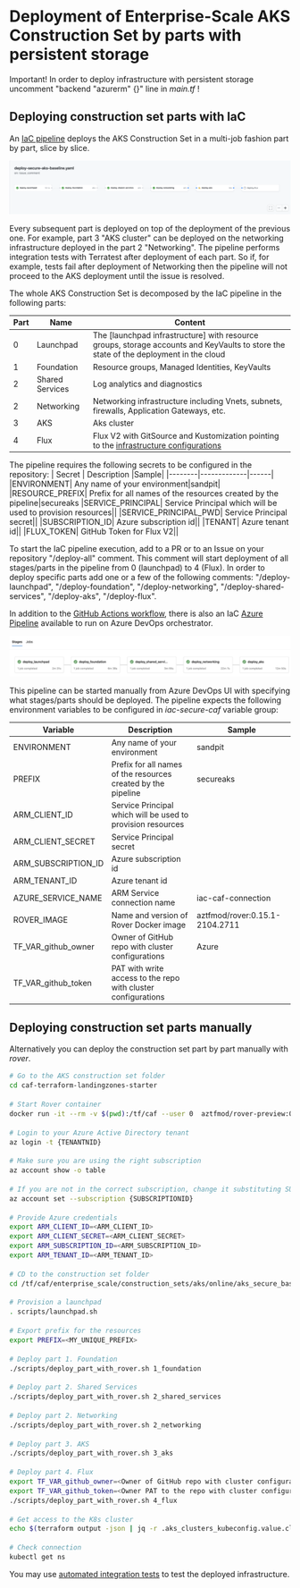 # Deployment of Enterprise-Scale AKS Construction Set by parts with persistent storage

Important! In order to deploy infrastructure with persistent storage uncomment "backend "azurerm" {}" line in *main.tf* !

## Deploying construction set parts with IaC

An [IaC pipeline](../../../../../.github/workflows/deploy-secure-aks-baseline.yaml) deploys the AKS Construction Set in a multi-job fashion part by part, slice by slice.

![iac-gh-pipeline](../../pictures/iac-gh-pipeline.png)

Every subsequent part is deployed on top of the deployment of the previous one. For example, part 3 "AKS cluster" can be deployed on the networking infrastructure deployed in the part 2 "Networking". The pipeline performs integration tests with Terratest after deployment of each part. So if, for example, tests fail after deployment of Networking then the pipeline will not proceed to the AKS deployment until the issue is resolved.

The whole AKS Construction Set is decomposed by the IaC pipeline in the following parts:

| Part | Name | Content|
|-------|------|--------|
|    0  | Launchpad | The [launchpad infrastructure] with resource groups, storage accounts and KeyVaults to store the state of the deployment in the cloud
|    1  | Foundation | Resource groups, Managed Identities, KeyVaults|
|    2  | Shared Services | Log analytics and diagnostics|
|    2  | Networking | Networking infrastructure including Vnets, subnets, firewalls, Application Gateways, etc.
|    3  | AKS | Aks cluster |
|    4  | Flux | Flux V2 with GitSource and Kustomization pointing to the [infrastructure configurations](./cluster-baseline-settings) |


The pipeline requires the following secrets to be configured in the repository:
| Secret | Description |Sample|
|--------|-------------|------|
|ENVIRONMENT| Any name of your environment|sandpit|
|RESOURCE_PREFIX| Prefix for all names of the resources created by the pipeline|secureaks
|SERVICE_PRINCIPAL| Service Principal which will be used to provision resources||
|SERVICE_PRINCIPAL_PWD| Service Principal secret||
|SUBSCRIPTION_ID| Azure subscription id||
|TENANT| Azure tenant id||
|FLUX_TOKEN| GitHub Token for Flux V2||


To start the IaC pipeline execution, add to a PR or to an Issue on your repository "/deploy-all" comment. This comment will start deployment of all stages/parts in the pipeline from 0 (launchpad) to 4 (Flux).
In order to deploy specific parts add one or a few of the following comments: "/deploy-launchpad", "/deploy-foundation", "/deploy-networking", "/deploy-shared-services", "/deploy-aks", "/deploy-flux".

In addition to the [GitHub Actions workflow](../../../../../.github/workflows/deploy-secure-aks-baseline.yaml), there is also an IaC [Azure Pipeline](../../../../../.pipelines/deploy-secure-aks-baseline.yaml) available to run on Azure DevOps orchestrator.

![iac-azdo-pipeline](../../pictures/iac-azdo-pipeline.png)

This pipeline can be started manually from Azure DevOps UI with specifying what stages/parts should be deployed. The pipeline expects the following environment variables to be configured in *iac-secure-caf* variable group:

| Variable | Description |Sample|
|--------|-------------|------|
|ENVIRONMENT| Any name of your environment|sandpit|
|PREFIX| Prefix for all names of the resources created by the pipeline|secureaks
|ARM_CLIENT_ID| Service Principal which will be used to provision resources||
|ARM_CLIENT_SECRET| Service Principal secret||
|ARM_SUBSCRIPTION_ID| Azure subscription id||
|ARM_TENANT_ID| Azure tenant id||
|AZURE_SERVICE_NAME| ARM Service connection name|iac-caf-connection|
|ROVER_IMAGE| Name and version of Rover Docker image|aztfmod/rover:0.15.1-2104.2711|
|TF_VAR_github_owner| Owner of GitHub repo with cluster configurations |Azure|
|TF_VAR_github_token| PAT with write access to the repo with cluster configurations  ||

## Deploying construction set parts manually
Alternatively you can deploy the construction set part by part manually with *rover*.

```bash
# Go to the AKS construction set folder
cd caf-terraform-landingzones-starter

# Start Rover container
docker run -it --rm -v $(pwd):/tf/caf --user 0  aztfmod/rover-preview:0.15.3-2105.210707 bash

# Login to your Azure Active Directory tenant
az login -t {TENANTNID}

# Make sure you are using the right subscription
az account show -o table

# If you are not in the correct subscription, change it substituting SUBSCRIPTIONID with the proper subscription  id
az account set --subscription {SUBSCRIPTIONID}

# Provide Azure credentials
export ARM_CLIENT_ID=<ARM_CLIENT_ID>
export ARM_CLIENT_SECRET=<ARM_CLIENT_SECRET>
export ARM_SUBSCRIPTION_ID=<ARM_SUBSCRIPTION_ID>
export ARM_TENANT_ID=<ARM_TENANT_ID>

# CD to the construction set folder
cd /tf/caf/enterprise_scale/construction_sets/aks/online/aks_secure_baseline/standalone

# Provision a launchpad
. scripts/launchpad.sh

# Export prefix for the resources
export PREFIX=<MY_UNIQUE_PREFIX>

# Deploy part 1. Foundation
./scripts/deploy_part_with_rover.sh 1_foundation

# Deploy part 2. Shared Services
./scripts/deploy_part_with_rover.sh 2_shared_services

# Deploy part 2. Networking
./scripts/deploy_part_with_rover.sh 2_networking

# Deploy part 3. AKS
./scripts/deploy_part_with_rover.sh 3_aks

# Deploy part 4. Flux
export TF_VAR_github_owner=<Owner of GitHub repo with cluster configurations>
export TF_VAR_github_token=<Owner PAT to the repo with cluster configurations>
./scripts/deploy_part_with_rover.sh 4_flux

# Get access to the K8s cluster
echo $(terraform output -json | jq -r .aks_clusters_kubeconfig.value.cluster_re1.aks_kubeconfig_admin_cmd) | bash

# Check connection
kubectl get ns

```

You may use [automated integration tests](testing.md) to test the deployed infrastructure.